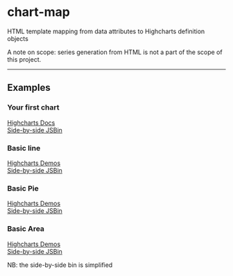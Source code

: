 # chart-map

HTML template mapping from data attributes to Highcharts definition objects

A note on scope: series generation from HTML is not a part of the scope of this project.

---

## Examples

### Your first chart

[Highcharts Docs](https://www.highcharts.com/docs/getting-started/your-first-chart)  
[Side-by-side JSBin](https://output.jsbin.com/tagidib/latest)

### Basic line

[Highcharts Demos](https://www.highcharts.com/demo/line-basic)  
[Side-by-side JSBin](https://output.jsbin.com/mulebim/latest)

### Basic Pie

[Highcharts Demos](https://www.highcharts.com/demo/pie-basic)  
[Side-by-side JSBin](https://output.jsbin.com/nebebis)

### Basic Area

[Highcharts Demos](https://www.highcharts.com/demo/area-basic)  
[Side-by-side JSBin](https://output.jsbin.com/genodod)

NB: the side-by-side bin is simplified
